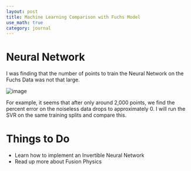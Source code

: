 ```yaml
---
layout: post
title: Machine Learning Comparison with Fuchs Model
use_math: true
category: journal
---
```


# Neural Network
I was finding that the number of points to train the Neural Network on the Fuchs Data was not that large.

![image](https://user-images.githubusercontent.com/98538788/214956741-a55d5c10-a37c-438e-8c58-2717104e3e55.png)

For example, it seems that after only around 2,000 points, we find the percent error on the noiseless data drops to approximately 0. I will run the SVR on the same training splits and compare this. 

# Things to Do
- Learn how to implement an Invertible Neural Network
- Read up more about Fusion Physics
